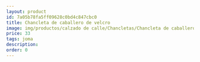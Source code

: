 ```yaml
---
layout: product
id: 7a05b78fa5ff09628c0bd4c847cbc0
title: Chancleta de caballero de velcro 
image: img/productos/calzado de calle/Chancletas/Chancleta de caballero de velcro =33=joma.webp
price: 33
tags: joma
description: 
order: 0
---
```

